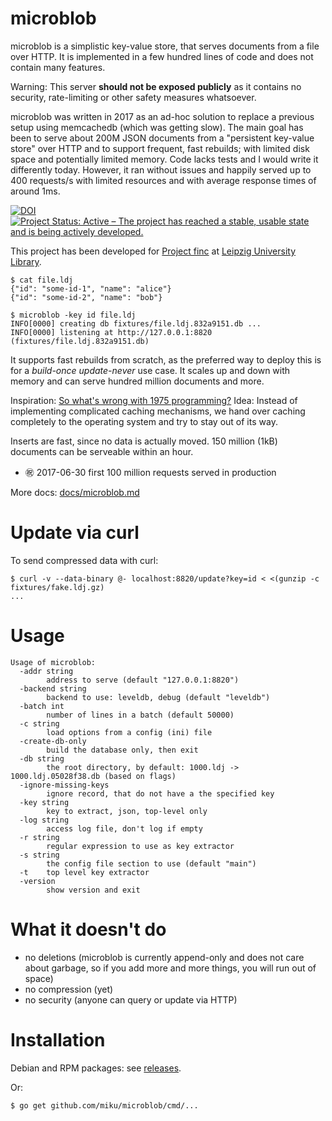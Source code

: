# microblob

microblob is a simplistic key-value store, that serves documents from a file
over HTTP. It is implemented in a few hundred lines of code and does not
contain many features.

Warning: This server **should not be exposed publicly** as it contains no security,
rate-limiting or other safety measures whatsoever.

microblob was written in 2017 as an ad-hoc solution to replace a previous setup
using memcachedb (which was getting slow). The main goal has been to serve
about 200M JSON documents from a "persistent key-value store" over HTTP and to
support frequent, fast rebuilds; with limited disk space and potentially
limited memory. Code lacks tests and I would write it differently today.
However, it ran without issues and happily served up to 400 requests/s with
limited resources and with average response times of around 1ms.

[![DOI](https://zenodo.org/badge/82800367.svg)](https://zenodo.org/badge/latestdoi/82800367) [![Project Status: Active – The project has reached a stable, usable state and is being actively developed.](https://www.repostatus.org/badges/latest/active.svg)](https://www.repostatus.org/#active)

This project has been developed for [Project finc](https://finc.info) at [Leipzig University Library](https://ub.uni-leipzig.de).

```shell
$ cat file.ldj
{"id": "some-id-1", "name": "alice"}
{"id": "some-id-2", "name": "bob"}

$ microblob -key id file.ldj
INFO[0000] creating db fixtures/file.ldj.832a9151.db ...
INFO[0000] listening at http://127.0.0.1:8820 (fixtures/file.ldj.832a9151.db)
```

It supports fast rebuilds from scratch, as the preferred way to deploy this is
for a *build-once* *update-never* use case. It scales up and down with memory
and can serve hundred million documents and more.

Inspiration: [So what's wrong with 1975
programming?](http://varnish-cache.org/docs/trunk/phk/notes.html#so-what-s-wrong-with-1975-programming)
Idea: Instead of implementing complicated caching mechanisms, we hand over
caching completely to the operating system and try to stay out of its way.

Inserts are fast, since no data is actually moved. 150 million (1kB) documents
can be serveable within an hour.

* ㊗️ 2017-06-30 first 100 million requests served in production

More docs: [docs/microblob.md](docs/microblob.md)

# Update via curl

To send compressed data with curl:

```shell
$ curl -v --data-binary @- localhost:8820/update?key=id < <(gunzip -c fixtures/fake.ldj.gz)
...
```

# Usage

```shell
Usage of microblob:
  -addr string
        address to serve (default "127.0.0.1:8820")
  -backend string
        backend to use: leveldb, debug (default "leveldb")
  -batch int
        number of lines in a batch (default 50000)
  -c string
        load options from a config (ini) file
  -create-db-only
        build the database only, then exit
  -db string
        the root directory, by default: 1000.ldj -> 1000.ldj.05028f38.db (based on flags)
  -ignore-missing-keys
        ignore record, that do not have a the specified key
  -key string
        key to extract, json, top-level only
  -log string
        access log file, don't log if empty
  -r string
        regular expression to use as key extractor
  -s string
        the config file section to use (default "main")
  -t    top level key extractor
  -version
        show version and exit
```

# What it doesn't do

* no deletions (microblob is currently append-only and does not care about
  garbage, so if you add more and more things, you will run out of space)
* no compression (yet)
* no security (anyone can query or update via HTTP)

# Installation

Debian and RPM packages: see [releases](https://github.com/miku/microblob/releases).

Or:

```shell
$ go get github.com/miku/microblob/cmd/...
```
